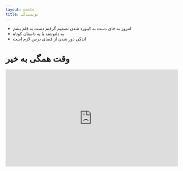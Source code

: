 ```yaml
---
layout: posts
title: نویسندگی
---
```


- امروز به جای دست به کیبورد شدن تصمیم گرفتم دست به قلم بشم
- یه دلنوشته یا یه داستان کوتاه
- اندکی دور شدن از فضای درس لازم است

# وقت همگی به خیر

<iframe width="560" height="315" src="https://www.youtube.com/embed/Af4YySLTzuw?si=w-qzLNtm1X3kUT7W" title="YouTube video player" frameborder="0" allow="accelerometer; autoplay; clipboard-write; encrypted-media; gyroscope; picture-in-picture; web-share" allowfullscreen></iframe>

